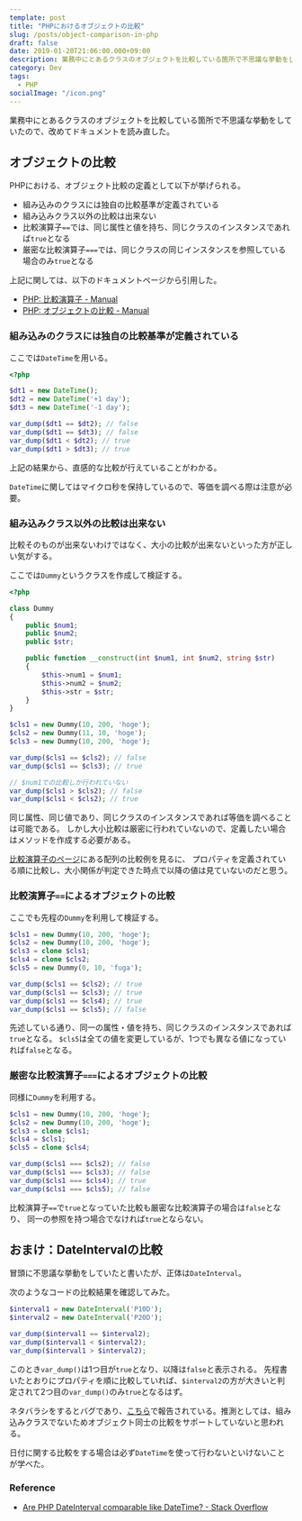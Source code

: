 ```yaml
---
template: post
title: "PHPにおけるオブジェクトの比較"
slug: /posts/object-comparison-in-php
draft: false
date: 2019-01-20T21:06:00.000+09:00
description: 業務中にとあるクラスのオブジェクトを比較している箇所で不思議な挙動をしていたので、改めてドキュメントを読み直した。
category: Dev
tags:
  - PHP
socialImage: "/icon.png"
---
```


業務中にとあるクラスのオブジェクトを比較している箇所で不思議な挙動をしていたので、改めてドキュメントを読み直した。

## オブジェクトの比較

PHPにおける、オブジェクト比較の定義として以下が挙げられる。

* 組み込みのクラスには独自の比較基準が定義されている
* 組み込みクラス以外の比較は出来ない
* 比較演算子`==`では、同じ属性と値を持ち、同じクラスのインスタンスであれば`true`となる
* 厳密な比較演算子`===`では、同じクラスの同じインスタンスを参照している場合のみ`true`となる

上記に関しては、以下のドキュメントページから引用した。

* [PHP: 比較演算子 - Manual](http://php.net/manual/ja/language.operators.comparison.php)
* [PHP: オブジェクトの比較 - Manual](http://php.net/manual/ja/language.oop5.object-comparison.php)

### 組み込みのクラスには独自の比較基準が定義されている

ここでは`DateTime`を用いる。

```php
<?php

$dt1 = new DateTime();
$dt2 = new DateTime('+1 day');
$dt3 = new DateTime('-1 day');

var_dump($dt1 == $dt2); // false
var_dump($dt1 == $dt3); // false
var_dump($dt1 < $dt2); // true
var_dump($dt1 > $dt3); // true
```

上記の結果から、直感的な比較が行えていることがわかる。

`DateTime`に関してはマイクロ秒を保持しているので、等価を調べる際は注意が必要。

### 組み込みクラス以外の比較は出来ない

比較そのものが出来ないわけではなく、大小の比較が出来ないといった方が正しい気がする。

ここでは`Dummy`というクラスを作成して検証する。

```php
<?php

class Dummy
{
    public $num1;
    public $num2;
    public $str;

    public function __construct(int $num1, int $num2, string $str)
    {
        $this->num1 = $num1;
        $this->num2 = $num2;
        $this->str = $str;
    }
}

$cls1 = new Dummy(10, 200, 'hoge');
$cls2 = new Dummy(11, 10, 'hoge');
$cls3 = new Dummy(10, 200, 'hoge');

var_dump($cls1 == $cls2); // false
var_dump($cls1 == $cls3); // true

// $num1での比較しか行われていない
var_dump($cls1 > $cls2); // false
var_dump($cls1 < $cls2); // true
```

同じ属性、同じ値であり、同じクラスのインスタンスであれば等価を調べることは可能である。
しかし大小比較は厳密に行われていないので、定義したい場合はメソッドを作成する必要がある。

[比較演算子のページ](http://php.net/manual/ja/language.oop5.object-comparison.php)にある配列の比較例を見るに、
プロパティを定義されている順に比較し、大小関係が判定できた時点で以降の値は見ていないのだと思う。

### 比較演算子`==`によるオブジェクトの比較

ここでも先程の`Dummy`を利用して検証する。

```php
$cls1 = new Dummy(10, 200, 'hoge');
$cls2 = new Dummy(10, 200, 'hoge');
$cls3 = clone $cls1;
$cls4 = clone $cls2;
$cls5 = new Dummy(0, 10, 'fuga');

var_dump($cls1 == $cls2); // true
var_dump($cls1 == $cls3); // true
var_dump($cls1 == $cls4); // true
var_dump($cls1 == $cls5); // false
```

先述している通り、同一の属性・値を持ち、同じクラスのインスタンスであれば`true`となる。
`$cls5`は全ての値を変更しているが、1つでも異なる値になっていれば`false`となる。

### 厳密な比較演算子`===`によるオブジェクトの比較

同様に`Dummy`を利用する。

```php
$cls1 = new Dummy(10, 200, 'hoge');
$cls2 = new Dummy(10, 200, 'hoge');
$cls3 = clone $cls1;
$cls4 = $cls1;
$cls5 = clone $cls4;

var_dump($cls1 === $cls2); // false
var_dump($cls1 === $cls3); // false
var_dump($cls1 === $cls4); // true
var_dump($cls1 === $cls5); // false
```

比較演算子`==`で`true`となっていた比較も厳密な比較演算子の場合は`false`となり、
同一の参照を持つ場合でなければ`true`とならない。

## おまけ：DateIntervalの比較

冒頭に不思議な挙動をしていたと書いたが、正体は`DateInterval`。

次のようなコードの比較結果を確認してみた。

```php
$interval1 = new DateInterval('P10D');
$interval2 = new DateInterval('P20D');

var_dump($interval1 == $interval2);
var_dump($interval1 < $interval2);
var_dump($interval1 > $interval2);
```

このとき`var_dump()`は1つ目が`true`となり、以降は`false`と表示される。
先程書いたとおりにプロパティを順に比較していれば、`$interval2`の方が大きいと判定されて2つ目の`var_dump()`のみ`true`となるはず。

ネタバラシをするとバグであり、[こちら](https://bugs.php.net/bug.php?id=49914)で報告されている。推測としては、組み込みクラスでないためオブジェクト同士の比較をサポートしていないと思われる。

日付に関する比較をする場合は必ず`DateTime`を使って行わないといけないことが学べた。

### Reference

* [Are PHP DateInterval comparable like DateTime? - Stack Overflow](https://stackoverflow.com/questions/9547855/are-php-dateinterval-comparable-like-datetime)